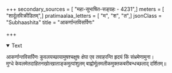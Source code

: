 +++
secondary_sources = [ "महा-सुभाषित-सङ्ग्रहः - 4231",]
meters = [ "शार्दूलविक्रीडितम्",]
pratimaalaa_letters = [ "म", "श", "त",]
jsonClass = "Subhaashita"
title = "आकर्णान्तविसर्पिणः"

+++

<details open><summary>Text</summary>

आकर्णान्तविसर्पिणः कुवलयच्छायामुषश्चक्षुषः क्षेपा एव तवाहरन्ति हृदयं किं संभ्रमेणामुना।  
मुग्धे केवलमेतदाहितनखोत्खाताङ्कमुत्पांशुलम् बाह्वोर्मूलमलीकमुक्तकबरीबन्धच्छलाद् दर्शितम्॥
</details>
